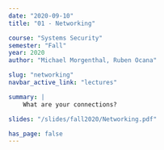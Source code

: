 ```yaml
---
date: "2020-09-10"
title: "01 - Networking"

course: "Systems Security"
semester: "Fall"
year: 2020
author: "Michael Morgenthal, Ruben Ocana"

slug: "networking"
navbar_active_link: "lectures"

summary: |
    What are your connections?

slides: "/slides/fall2020/Networking.pdf"

has_page: false
---
```

